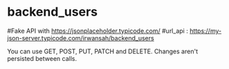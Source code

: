 # backend_users
#Fake API with https://jsonplaceholder.typicode.com/
#url_api : https://my-json-server.typicode.com/irwansah/backend_users

You can use GET, POST, PUT, PATCH and DELETE. Changes aren't persisted between calls.
